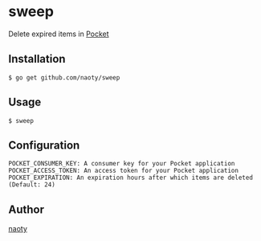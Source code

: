# sweep 

Delete expired items in [Pocket](https://getpocket.com)

## Installation

```
$ go get github.com/naoty/sweep
```

## Usage

```
$ sweep
```

## Configuration

```
POCKET_CONSUMER_KEY: A consumer key for your Pocket application
POCKET_ACCESS_TOKEN: An access token for your Pocket application
POCKET_EXPIRATION: An expiration hours after which items are deleted (Default: 24)
```

## Author

[naoty](https://github.com/naoty)

